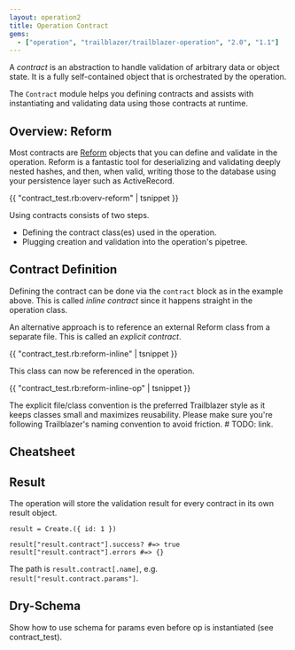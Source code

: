 ```yaml
---
layout: operation2
title: Operation Contract
gems:
  - ["operation", "trailblazer/trailblazer-operation", "2.0", "1.1"]
---
```


A *contract* is an abstraction to handle validation of arbitrary data or object state. It is a fully self-contained object that is orchestrated by the operation.

The `Contract` module helps you defining contracts and assists with instantiating and validating data using those contracts at runtime.

## Overview: Reform

Most contracts are [Reform](/gems/reform) objects that you can define and validate in the operation. Reform is a fantastic tool for deserializing and validating deeply nested hashes, and then, when valid, writing those to the database using your persistence layer such as ActiveRecord.

{{  "contract_test.rb:overv-reform" | tsnippet }}

Using contracts consists of two steps.

* Defining the contract class(es) used in the operation.
* Plugging creation and validation into  the operation's pipetree.

## Contract Definition

Defining the contract can be done via the `contract` block as in the example above. This is called *inline contract* since it happens straight in the operation class.

An alternative approach is to reference an external Reform class from a separate file. This is called an *explicit contract*.

{{  "contract_test.rb:reform-inline" | tsnippet }}

This class can now be referenced in the operation.

{{  "contract_test.rb:reform-inline-op" | tsnippet }}


The explicit file/class convention is the preferred Trailblazer style as it keeps classes small and maximizes reusability. Please make sure you're following Trailblazer's naming convention to avoid friction. # TODO: link.

## Cheatsheet

## Result

The operation will store the validation result for every contract in its own result object.

    result = Create.({ id: 1 })

    result["result.contract"].success? #=> true
    result["result.contract"].errors #=> {}

The path is `result.contract[.name]`, e.g. `result["result.contract.params"]`.


## Dry-Schema

Show how to use schema for params even before op is instantiated (see contract_test).
